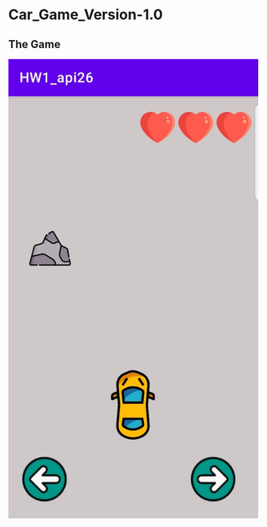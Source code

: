 # Car_Game_Version-1.0


## The Game
<img src = 'Illustration_Images/main_page.jpg' width = '500px'/>
